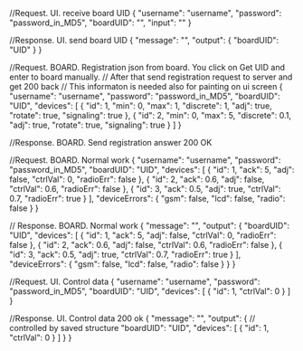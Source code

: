 //Request. UI. receive board UID
{
  "username": "username",
  "password": "password_in_MD5",
  "boardUID": "",
  "input": ""
}

//Response. UI. send board UID
{
  "message": "",
  "output": {
    "boardUID": "UID"
  }
}

//Request. BOARD.  Registration json from board. You click on Get UID and enter to board manually.
// After that send registration request to server and get 200 back
// This informaton is needed also for painting on ui screen
{
  "username": "username",
  "password": "password_in_MD5",
  "boardUID": "UID",
  "devices": [
    {
      "id": 1,
      "min": 0,
      "max": 1,
      "discrete": 1,
      "adj": true,
      "rotate": true,
      "signaling": true
    },
    {
      "id": 2,
      "min": 0,
      "max": 5,
      "discrete": 0.1,
      "adj": true,
      "rotate": true,
      "signaling": true
    }
  ]
}

//Response. BOARD. Send registration answer 200 OK

//Request. BOARD. Normal work
{
  "username": "username",
  "password": "password_in_MD5",
  "boardUID": "UID",
  "devices": [
    {
      "id": 1,
      "ack": 5,
      "adj": false,
      "ctrlVal": 0,
      "radioErr": false
    },
    {
      "id": 2,
      "ack": 0.6,
      "adj": false,
      "ctrlVal": 0.6,
      "radioErr": false
    },
    {
      "id": 3,
      "ack": 0.5,
      "adj": true,
      "ctrlVal": 0.7,
      "radioErr": true
    }
  ],
  "deviceErrors": {
    "gsm": false,
    "lcd": false,
    "radio": false
  }
}

// Response. BOARD. Normal work
{
  "message": "",
  "output": {
    "boardUID": "UID",
    "devices": [
      {
        "id": 1,
        "ack": 5,
        "adj": false,
        "ctrlVal": 0,
        "radioErr": false
      },
      {
        "id": 2,
        "ack": 0.6,
        "adj": false,
        "ctrlVal": 0.6,
        "radioErr": false
      },
      {
        "id": 3,
        "ack": 0.5,
        "adj": true,
        "ctrlVal": 0.7,
        "radioErr": true
      }
    ],
    "deviceErrors": {
      "gsm": false,
      "lcd": false,
      "radio": false
    }
  }
}

//Request. UI. Control data
{
  "username": "username",
  "password": "password_in_MD5",
  "boardUID": "UID",
  "devices": [
    {
      "id": 1,
      "ctrlVal": 0
    }
  ]
}

//Response. UI. Control data 200 ok
{
  "message": "",
  "output": {
    // controlled by saved structure
    "boardUID": "UID",
    "devices": [
      {
        "id": 1,
        "ctrlVal": 0
      }
    ]
  }
}